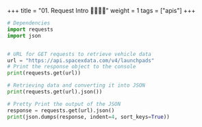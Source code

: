 +++
title = "01. Request Intro  👩‍🏫🧑‍🏫"
weight = 1
tags = ["apis"] 
+++


```python
# Dependencies
import requests
import json


# URL for GET requests to retrieve vehicle data
url = "https://api.spacexdata.com/v4/launchpads"
# Print the response object to the console
print(requests.get(url))

# Retrieving data and converting it into JSON
print(requests.get(url).json())

# Pretty Print the output of the JSON
response = requests.get(url).json()
print(json.dumps(response, indent=4, sort_keys=True))

```